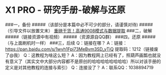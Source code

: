 X1 PRO - 研究手册-破解与还原
====
###一，备份
       #####（该部分是本篇中必不可少的部分，请谨慎对待)
       #####（引导文件以放置文末）
       [重磅干货！高通9008模式与数据提取](https://zhuanlan.zhihu.com/p/35422254)
###二，破解
       #####（链接资源中有视频）
       #####（资源源自QQ群）
###四，还原
      #####（与上面刷机时一样）
###三，后续
       Q：链接在哪？
       A：链接：https://pan.baidu.com/s/1wvh1Fpi73MeBvm3SD_vTiQ 提取码：1212（链接废了@我）
       Q：这教程为啥这么短？
       A：因为教程网上已经有了，照葫芦画瓢也就没有意义了（其实文中大部分内容都不是原创的哈哈哈哈哈哈哈哈）所以对该手册的定义是对其他教程的连接与索引）
       Q：连接没了？
       A：联系QQ：1038894719
